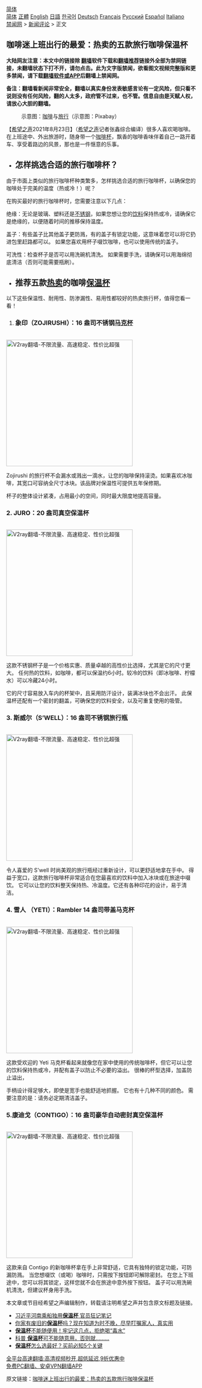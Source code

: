  <!-- 面包屑导航 --> <div class="breadcrumb"><!-- GTranslate: https://gtranslate.io/ -->  <div class="switcher notranslate">  <div class="selected">  <a href="#" onclick="return false;"> 简体</a>  </div>  <div class="option">  <a href="https://www.bannedbook.org" onclick="doGTranslate('zh-CN|zh-CN');jQuery('div.switcher div.selected a').html(jQuery(this).html());return false;" title="简体中文" class="nturl selected"> 简体</a>  <a href="https://www.bannedbook.org/zh-tw/" onclick="doGTranslate('zh-CN|zh-TW');jQuery('div.switcher div.selected a').html(jQuery(this).html());return false;" title="繁體中文" class="nturl"> 正體</a>  <a href="https://www.bannedbook.org/en/" onclick="doGTranslate('zh-CN|en');jQuery('div.switcher div.selected a').html(jQuery(this).html());return false;" title="English" class="nturl"> English</a>  <a href="https://www.bannedbook.org/ja/" onclick="doGTranslate('zh-CN|ja');jQuery('div.switcher div.selected a').html(jQuery(this).html());return false;" title="日本語" class="nturl"> 日語</a>  <a href="https://www.bannedbook.org/ko/" onclick="doGTranslate('zh-CN|ko');jQuery('div.switcher div.selected a').html(jQuery(this).html());return false;" title="한국어" class="nturl"> 한국어</a>  <a href="https://www.bannedbook.org/de/" onclick="doGTranslate('zh-CN|de');jQuery('div.switcher div.selected a').html(jQuery(this).html());return false;" title="Deutsch" class="nturl"> Deutsch</a>  <a href="https://www.bannedbook.org/fr/" onclick="doGTranslate('zh-CN|fr');jQuery('div.switcher div.selected a').html(jQuery(this).html());return false;" title="Français" class="nturl"> Français</a>  <a href="https://www.bannedbook.org/ru/" onclick="doGTranslate('zh-CN|ru');jQuery('div.switcher div.selected a').html(jQuery(this).html());return false;" title="Русский" class="nturl"> Русский</a>  <a href="https://www.bannedbook.org/es/" onclick="doGTranslate('zh-CN|es');jQuery('div.switcher div.selected a').html(jQuery(this).html());return false;" title="Español" class="nturl"> Español</a>  <a href="https://www.bannedbook.org/it/" onclick="doGTranslate('zh-CN|it');jQuery('div.switcher div.selected a').html(jQuery(this).html());return false;" title="Italiano" class="nturl"> Italiano</a>  </div>  </div>      <div class='breadcrumb-sub'><!-- Breadcrumb NavXT 6.3.0 --> <a href="https://www.bannedbook.org/" class="home">禁闻网</a> &gt; <a href="https://www.bannedbook.org/bnews/comments/" class="category">新闻评论</a> &gt; 正文</div></div><h2>咖啡迷上班出行的最爱：热卖的五款旅行咖啡保温杯</h2> <p class="notice"><b>大陆网友注意：本文中的链接除 <a href="https://github.com/bannedbook/fanqiang" >翻墙</a>软件下载和<a href="https://github.com/killgcd/justmysocks/blob/master/README.md">翻墙推荐</a>链接外全部为禁网链接，未翻墙状态下打不开，请勿点击。此为文字版禁闻，欲看图文视频完整版和更多禁闻，请下载<a href="https://github.com/bannedbook/fanqiang">翻墙软件或APP</a>后翻墙上禁闻网。</p><p>备注：翻墙看新闻非常安全，翻墙以真实身份发表敏感言论有一定风险，但只看不说则没有任何风险，翻的人太多，政府管不过来，也不管。信息自由是天赋人权，请放心大胆的翻墙。</b></p>  <div class="entry"> <figure> <p><figcaption>示意图：<a href="https://www.bannedbook.org/bnews/tag/%e5%92%96%e5%95%a1/" class="st_tag internal_tag" rel="tag" title="标签 咖啡 下的日志">咖啡</a>与<a href="https://www.bannedbook.org/bnews/tag/%E6%97%85%E8%A1%8C/" class="st_tag internal_tag" rel="tag" title="标签 旅行 下的日志">旅行</a>（示意图：Pixabay） </figcaption></figure> <p>【<span class='wp_keywordlink_affiliate'><a href="https://www.soundofhope.org" title="希望之声" target="_blank">希望之声</a></span>2021年8月23日】（<a href="https://www.bannedbook.org/bnews/tag/%e5%b8%8c%e6%9c%9b%e4%b9%8b%e5%a3%b0/" class="st_tag internal_tag" rel="tag" title="标签 希望之声 下的日志">希望之声</a>记者张鑫综合编译）很多人喜欢喝咖啡。在上班途中、外出旅游时，随身带一个<a href="https://www.bannedbook.org/bnews/tag/%E5%92%96%E5%95%A1%E6%9D%AF/" class="st_tag internal_tag" rel="tag" title="标签 咖啡杯 下的日志">咖啡杯</a>，飘香的咖啡香味伴着自己一路开着车、享受着路边的风景，那也是一件惬意的乐事。</p> <ul> <li> <h2>怎样挑选合适的旅行咖啡杯？</h2> </li> </ul> <p>由于市面上类似的旅行咖啡杯种类繁多，怎样挑选合适的旅行咖啡杯，以确保您的咖啡处于完美的温度（热或冷！）呢？</p> <p>在购买最好的旅行咖啡杯时，您需要注意以下几点：</p> <p>绝缘：无论是玻璃、塑料还是<a href="https://www.bannedbook.org/bnews/tag/%E4%B8%8D%E9%94%88%E9%92%A2/" class="st_tag internal_tag" rel="tag" title="标签 不锈钢 下的日志">不锈钢</a>，如果您想让您的<a href="https://www.bannedbook.org/bnews/tag/%E9%A5%AE%E6%96%99/" class="st_tag internal_tag" rel="tag" title="标签 饮料 下的日志">饮料</a>保持热或冷，请确保它是绝缘的，以便随着时间的推移保持温度。</p> <p>盖子：有些盖子比其他盖子更防溅，有的盖子有锁定功能，这意味着您可以将它扔进包里赶路都可以。 如果您喜欢用杯子啜饮咖啡，也可以使用传统的盖子。</p>  <p>可洗性：检查杯子是否可以用洗碗机清洗。 如果需要手洗，请确保可以用海绵彻底清洁（否则可能需要瓶刷）。</p> <ul> <li> <h2>推荐五款<a href="https://www.bannedbook.org/bnews/tag/%E7%83%AD%E5%8D%96/" class="st_tag internal_tag" rel="tag" title="标签 热卖 下的日志">热卖</a>的咖啡<a href="https://www.bannedbook.org/bnews/tag/%E4%BF%9D%E6%B8%A9%E6%9D%AF/" class="st_tag internal_tag" rel="tag" title="标签 保温杯 下的日志">保温杯</a></h2> </li> </ul> <p>以下这些保温性、耐用性、防渗漏性、易用性都较好的热卖旅行杯，值得您看一看！</p> <ol> <li> <h3>象印（ZOJIRUSHI）：16 盎司不锈钢<a href="https://www.bannedbook.org/bnews/tag/%E9%A9%AC%E5%85%8B%E6%9D%AF/" class="st_tag internal_tag" rel="tag" title="标签 马克杯 下的日志">马克杯</a></h3> </li> </ol> <p><br/><a href="https://github.com/bannedbook/fanqiang/wiki/V2ray%E6%9C%BA%E5%9C%BA"><img src="https://raw.githubusercontent.com/bannedbook/fanqiang/master/v2ss/images/v2free.jpg" width="336" alt="V2ray翻墙-不限流量、高速稳定、性价比超强"></a><br/></p> <p>Zojirushi 的旅行杯不会漏水或溅出一滴水，让您的咖啡保持滚烫。如果喜欢冰咖啡，其宽口可容纳全尺寸冰块。该品牌对保温性可提供五年保修期。</p> <p>杯子的整体设计紧凑，占用最小的空间，同时最大限度地提高容量。</p>  <h3>2. JURO：20 盎司真空保温杯</h3> <p><br/><a href="https://github.com/bannedbook/fanqiang/wiki/V2ray%E6%9C%BA%E5%9C%BA"><img src="https://raw.githubusercontent.com/bannedbook/fanqiang/master/v2ss/images/v2free.jpg" width="336" alt="V2ray翻墙-不限流量、高速稳定、性价比超强"></a><br/></p> <p>这款不锈钢杯子是一个价格实惠、质量卓越的高性价比选择，尤其是它的尺寸更大。 任何热的饮料，如咖啡，都可以保温约6小时。较冷的饮料（即冰咖啡、柠檬水）可以冷藏24小时。</p> <p>它的尺寸容易放入车内的杯架中，且采用防汗设计，装满冰块也不会出汗。 此保温杯还配有一个密封的翻盖，可确保您的饮料安全，以及可重复使用的吸管。</p> <h3>3. 斯威尔（S’WELL）：16 盎司不锈钢旅行瓶</h3> <p><br/><a href="https://github.com/bannedbook/fanqiang/wiki/V2ray%E6%9C%BA%E5%9C%BA"><img src="https://raw.githubusercontent.com/bannedbook/fanqiang/master/v2ss/images/v2free.jpg" width="336" alt="V2ray翻墙-不限流量、高速稳定、性价比超强"></a><br/></p> <p>令人喜爱的 S&#x27;well 时尚美观的旅行瓶经过重新设计，可以更舒适地拿在手中。 得益于宽口，这款旅行咖啡杯非常适合在您最喜欢的饮料中加入冰块或在旅途中啜饮。 它可以让您的饮料整天保持热、冷温度。它还有各种印花的设计，易于清洁。</p>  <h3>4. 雪人 （YETI）：Rambler 14 盎司带盖马克杯</h3> <p><br/><a href="https://github.com/bannedbook/fanqiang/wiki/V2ray%E6%9C%BA%E5%9C%BA"><img src="https://raw.githubusercontent.com/bannedbook/fanqiang/master/v2ss/images/v2free.jpg" width="336" alt="V2ray翻墙-不限流量、高速稳定、性价比超强"></a><br/></p> <p>这款受欢迎的 Yeti 马克杯看起来就像您在家中使用的传统咖啡杯，但它可以让您的饮料保持热或冷，并配有盖子以防止不必要的溢出。 很棒的杯型选择，加盖防止溢出，</p> <p>手柄设计得足够大，即使是宽手也能舒适地抓握。 它也有十几种不同的颜色。 需要注意的是：请务必定期清洁盖子。</p> <h3>5.康迪戈（CONTIGO）：16 盎司豪华自动密封真空保温杯</h3> <p><br/><a href="https://github.com/bannedbook/fanqiang/wiki/V2ray%E6%9C%BA%E5%9C%BA"><img src="https://raw.githubusercontent.com/bannedbook/fanqiang/master/v2ss/images/v2free.jpg" width="336" alt="V2ray翻墙-不限流量、高速稳定、性价比超强"></a><br/></p> <p>这款来自 Contigo 的新咖啡杯拿在手上非常舒适，它具有独特的锁定功能，可防漏防溅。 当您想啜饮（或喝）咖啡时，只需按下按钮即可解除密封。 在您上下班途中，您可以将其锁定，这样您就不会在旅途中意外按下按钮。 盖子可以用洗碗机清洗，但建议杯身用手洗。</p>  <p>本文章或节目经希望之声编辑制作，转载请注明希望之声并包含原文标题及链接。 </p> <ul class='op-related-articles' title='相关阅读'> <li><a href='https://www.bannedbook.org/bnews/cbnews/20210514/1546236.html' target='_blank'>习近平河南乘船独用<b>保温杯</b> 官员狂记笔记</a></li> <li><a href='https://www.bannedbook.org/bnews/lifebaike/20210311/1502767.html' target='_blank'>你家有废旧的<b>保温杯</b>吗？现在知道为时不晚，尽早叮嘱家人，真实用</a></li> <li><a href='https://www.bannedbook.org/bnews/health/20210107/1462633.html' target='_blank'><b>保温杯</b>不能随便用！牢记这几点，拒绝喝“毒水”</a></li> <li><a href='https://www.bannedbook.org/bnews/health/20201212/1446383.html' target='_blank'>科普 <b>保温杯</b>可不能随意用，否则就.........</a></li> <li><a href='https://www.bannedbook.org/bnews/lifebaike/20201108/1427732.html' target='_blank'><b>保温杯</b>怎么选最好？买前必知5个关键</a></li> </ul> <p class="texttj"> <a href="https://github.com/bannedbook/fanqiang/wiki/V2ray%E6%9C%BA%E5%9C%BA" target="_blank">全平台高速翻墙:高清视频秒开,超低延迟,9折优惠中</a><br/> <a href="https://github.com/bannedbook/fanqiang/wiki/%E7%A6%81%E9%97%BB%E7%BD%91%E5%AE%89%E5%8D%93%E7%BF%BB%E5%A2%99%E6%96%B0%E9%97%BBAPP" target="_blank">免费PC翻墙、安卓VPN翻墙APP</a></p><p>原文链接：<a class="src_link"  href="https://www.soundofhope.org/post/538139" target="_blank">咖啡迷上班出行的最爱：热卖的五款旅行咖啡保温杯</a></p><a name='sharetosocial'></a>  <div style="margin-bottom:5px;padding-bottom:5px;clear:both"> <div id="archive-pix-1" class="banner-ads"> <!-- AuctionX Display platform tag START --> <div id="26318x728x90x621x_ADSLOT2" clicktrack="%%CLICK_URL_ESC%%"></div> <!-- AuctionX Display platform tag END --> </div> <div id="archive-pix-2" class="banner-ads"> <!-- AuctionX Display platform tag START --> <div id="26315x300x250x621x_ADSLOT2" clicktrack="%%CLICK_URL_ESC%%"></div> <!-- AuctionX Display platform tag END --> </div> </div>  <div id="archive-pix-1" class="banner-ads"> <!-- AuctionX Display platform tag START --> <div id="26318x728x90x621x_ADSLOT3" clicktrack="%%CLICK_URL_ESC%%"></div> <!-- AuctionX Display platform tag END --> </div> </div><!--END ENTRY--> 
